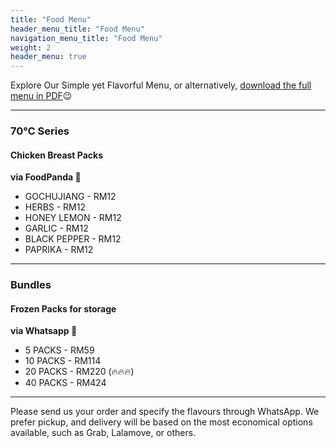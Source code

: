 ```yaml
---
title: "Food Menu"
header_menu_title: "Food Menu"
navigation_menu_title: "Food Menu"
weight: 2
header_menu: true
---
```



Explore Our Simple yet Flavorful Menu, or alternatively, [download the full menu in PDF](menu/Eatermy-Oct-2023-2.pdf)😉

---

### 70°C Series
#### Chicken Breast Packs
**via FoodPanda 🚴**
- GOCHUJIANG - RM12
- HERBS - RM12
- HONEY LEMON - RM12
- GARLIC - RM12
- BLACK PEPPER - RM12
- PAPRIKA - RM12
---
### Bundles
#### Frozen Packs for storage
**via Whatsapp 🚚**
- 5 PACKS - RM59
- 10 PACKS - RM114
- 20 PACKS - RM220 (🔥🔥🔥)
- 40 PACKS - RM424
---
Please send us your order and specify the flavours through WhatsApp. We prefer pickup, and delivery will be based on the most economical options available, such as Grab, Lalamove, or others.
